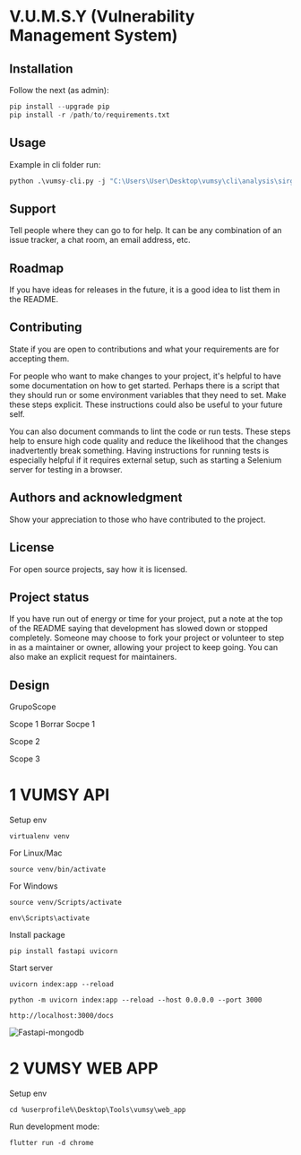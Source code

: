 # V.U.M.S.Y (Vulnerability Management System)



## Installation
Follow the next (as admin):

```py
pip install --upgrade pip
pip install -r /path/to/requirements.txt
```

## Usage
Example in cli folder run:

```py
python .\vumsy-cli.py -j "C:\Users\User\Desktop\vumsy\cli\analysis\sirgeqa.sre.gob.mx 2021-11-05.json"
```

## Support
Tell people where they can go to for help. It can be any combination of an issue tracker, a chat room, an email address, etc.

## Roadmap
If you have ideas for releases in the future, it is a good idea to list them in the README.

## Contributing
State if you are open to contributions and what your requirements are for accepting them.

For people who want to make changes to your project, it's helpful to have some documentation on how to get started. Perhaps there is a script that they should run or some environment variables that they need to set. Make these steps explicit. These instructions could also be useful to your future self.

You can also document commands to lint the code or run tests. These steps help to ensure high code quality and reduce the likelihood that the changes inadvertently break something. Having instructions for running tests is especially helpful if it requires external setup, such as starting a Selenium server for testing in a browser.

## Authors and acknowledgment
Show your appreciation to those who have contributed to the project.

## License
For open source projects, say how it is licensed.

## Project status
If you have run out of energy or time for your project, put a note at the top of the README saying that development has slowed down or stopped completely. Someone may choose to fork your project or volunteer to step in as a maintainer or owner, allowing your project to keep going. You can also make an explicit request for maintainers.

## Design

GrupoScope 

Scope 1 Borrar Socpe 1

Scope 2

Scope 3





# 1 VUMSY API


Setup env

```
virtualenv venv
```

For Linux/Mac

```
source venv/bin/activate
```

For Windows

```
source venv/Scripts/activate
```



```
env\Scripts\activate
```

Install package

```
pip install fastapi uvicorn
```

Start server 

```
uvicorn index:app --reload

python -m uvicorn index:app --reload --host 0.0.0.0 --port 3000

http://localhost:3000/docs
```

![Fastapi-mongodb](https://user-images.githubusercontent.com/16520789/118378578-6ec43e80-b5f2-11eb-99bb-1a28abe9b5ed.png)

# 2 VUMSY WEB APP


Setup env

```
cd %userprofile%\Desktop\Tools\vumsy\web_app
```

Run development mode: 

```
flutter run -d chrome
```





